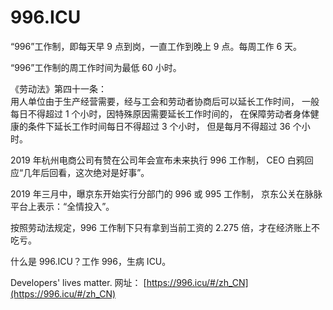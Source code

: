 996.ICU
===

“996”工作制，即每天早 9 点到岗，一直工作到晚上 9 点。每周工作 6 天。

“996”工作制的周工作时间为最低 60 小时。

《劳动法》第四十一条：  
用人单位由于生产经营需要，经与工会和劳动者协商后可以延长工作时间，
一般每日不得超过 1 个小时，因特殊原因需要延长工作时间的，
在保障劳动者身体健康的条件下延长工作时间每日不得超过 3 个小时，
但是每月不得超过 36 个小时。

2019 年杭州电商公司有赞在公司年会宣布未来执行 996 工作制，
CEO 白鸦回应“几年后回看，这次绝对是好事”。

2019 年三月中，曝京东开始实行分部门的 996 或 995 工作制，
京东公关在脉脉平台上表示：“全情投入”。

按照劳动法规定，996 工作制下只有拿到当前工资的 2.275 倍，才在经济账上不吃亏。

什么是 996.ICU？工作 996，生病 ICU。

Developers' lives matter.
网址： [https://996.icu/#/zh_CN](https://996.icu/#/zh_CN)
